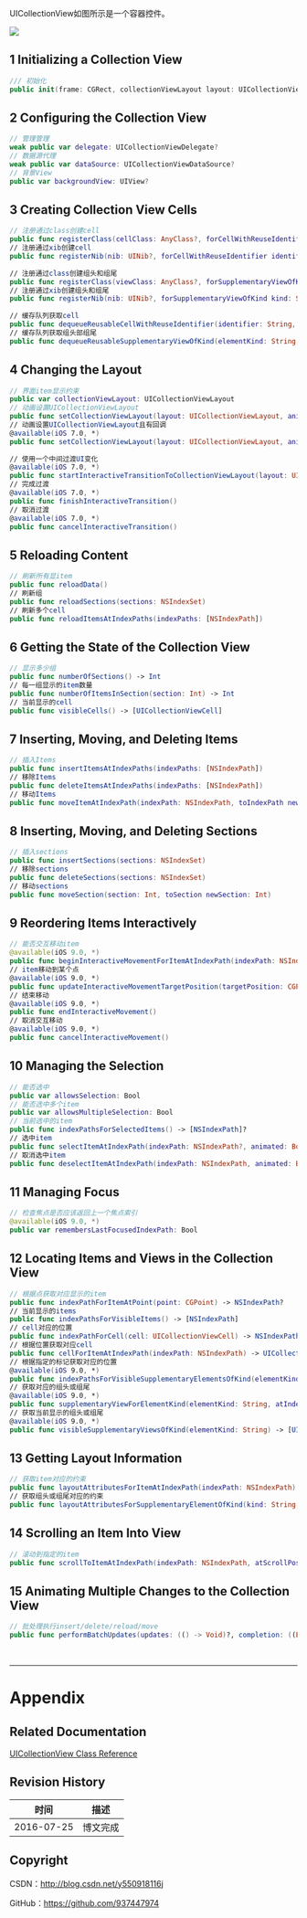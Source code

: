 UICollectionView如图所示是一个容器控件。

![](https://developer.apple.com/library/ios/documentation/UIKit/Reference/UICollectionView_class/Art/uicollectionview_callouts.png)

## 1 Initializing a Collection View

```swift
/// 初始化
public init(frame: CGRect, collectionViewLayout layout: UICollectionViewLayout)
```

## 2 Configuring the Collection View

```swift
// 管理管理
weak public var delegate: UICollectionViewDelegate?
// 数据源代理
weak public var dataSource: UICollectionViewDataSource?
// 背景View
public var backgroundView: UIView?
```

## 3 Creating Collection View Cells

```swift
// 注册通过class创建cell
public func registerClass(cellClass: AnyClass?, forCellWithReuseIdentifier identifier: String)
// 注册通过xib创建cell
public func registerNib(nib: UINib?, forCellWithReuseIdentifier identifier: String)
    
// 注册通过class创建组头和组尾
public func registerClass(viewClass: AnyClass?, forSupplementaryViewOfKind elementKind: String, withReuseIdentifier identifier: String)
// 注册通过xib创建组头和组尾
public func registerNib(nib: UINib?, forSupplementaryViewOfKind kind: String, withReuseIdentifier identifier: String)
    
// 缓存队列获取cell
public func dequeueReusableCellWithReuseIdentifier(identifier: String, forIndexPath indexPath: NSIndexPath) -> UICollectionViewCell
// 缓存队列获取组头部组尾
public func dequeueReusableSupplementaryViewOfKind(elementKind: String, withReuseIdentifier identifier: String, forIndexPath indexPath: NSIndexPath) -> UICollectionReusableView
```

## 4 Changing the Layout

```swift
// 界面item显示约束
public var collectionViewLayout: UICollectionViewLayout
// 动画设置UICollectionViewLayout
public func setCollectionViewLayout(layout: UICollectionViewLayout, animated: Bool)
// 动画设置UICollectionViewLayout且有回调
@available(iOS 7.0, *)
public func setCollectionViewLayout(layout: UICollectionViewLayout, animated: Bool, completion: ((Bool) -> Void)?)
    
// 使用一个中间过渡UI变化
@available(iOS 7.0, *)
public func startInteractiveTransitionToCollectionViewLayout(layout: UICollectionViewLayout, completion: UICollectionViewLayoutInteractiveTransitionCompletion?) -> UICollectionViewTransitionLayout
// 完成过渡
@available(iOS 7.0, *)
public func finishInteractiveTransition()
// 取消过渡
@available(iOS 7.0, *)
public func cancelInteractiveTransition()
```

## 5 Reloading Content

```swift
// 刷新所有显item
public func reloadData()
// 刷新组
public func reloadSections(sections: NSIndexSet)
// 刷新多个cell
public func reloadItemsAtIndexPaths(indexPaths: [NSIndexPath])
```

## 6 Getting the State of the Collection View

```swift
// 显示多少组
public func numberOfSections() -> Int
// 每一组显示的item数量
public func numberOfItemsInSection(section: Int) -> Int
// 当前显示的cell
public func visibleCells() -> [UICollectionViewCell]
```

## 7 Inserting, Moving, and Deleting Items

```swift
// 插入Items
public func insertItemsAtIndexPaths(indexPaths: [NSIndexPath])
// 移除Items
public func deleteItemsAtIndexPaths(indexPaths: [NSIndexPath])
// 移动Items
public func moveItemAtIndexPath(indexPath: NSIndexPath, toIndexPath newIndexPath: NSIndexPath)    
```

## 8 Inserting, Moving, and Deleting Sections

```swift
// 插入sections
public func insertSections(sections: NSIndexSet)
// 移除sections
public func deleteSections(sections: NSIndexSet)
// 移动sections
public func moveSection(section: Int, toSection newSection: Int)
```

## 9 Reordering Items Interactively

```swift
// 能否交互移动item
@available(iOS 9.0, *)
public func beginInteractiveMovementForItemAtIndexPath(indexPath: NSIndexPath) -> Bool
// item移动到某个点
@available(iOS 9.0, *)
public func updateInteractiveMovementTargetPosition(targetPosition: CGPoint)
// 结束移动
@available(iOS 9.0, *)
public func endInteractiveMovement()
// 取消交互移动
@available(iOS 9.0, *)
public func cancelInteractiveMovement()
```

## 10 Managing the Selection

```swift
// 能否选中
public var allowsSelection: Bool
// 能否选中多个item
public var allowsMultipleSelection: Bool    
// 当前选中的item
public func indexPathsForSelectedItems() -> [NSIndexPath]?
// 选中item
public func selectItemAtIndexPath(indexPath: NSIndexPath?, animated: Bool, scrollPosition: UICollectionViewScrollPosition)
// 取消选中item
public func deselectItemAtIndexPath(indexPath: NSIndexPath, animated: Bool)
```

## 11 Managing Focus

```swift
// 检查焦点是否应该返回上一个焦点索引
@available(iOS 9.0, *)
public var remembersLastFocusedIndexPath: Bool
```

## 12 Locating Items and Views in the Collection View

```swift
// 根据点获取对应显示的item
public func indexPathForItemAtPoint(point: CGPoint) -> NSIndexPath?
// 当前显示的items
public func indexPathsForVisibleItems() -> [NSIndexPath]
// cell对应的位置
public func indexPathForCell(cell: UICollectionViewCell) -> NSIndexPath?
// 根据位置获取对应cell
public func cellForItemAtIndexPath(indexPath: NSIndexPath) -> UICollectionViewCell?
// 根据指定的标记获取对应的位置
@available(iOS 9.0, *)
public func indexPathsForVisibleSupplementaryElementsOfKind(elementKind: String) -> [NSIndexPath]
// 获取对应的组头或组尾
@available(iOS 9.0, *)
public func supplementaryViewForElementKind(elementKind: String, atIndexPath indexPath: NSIndexPath) -> UICollectionReusableView
// 获取当前显示的组头或组尾
@available(iOS 9.0, *)
public func visibleSupplementaryViewsOfKind(elementKind: String) -> [UICollectionReusableView]
```

## 13 Getting Layout Information

```swift
// 获取item对应的约束
public func layoutAttributesForItemAtIndexPath(indexPath: NSIndexPath) -> UICollectionViewLayoutAttributes?
// 获取组头或组尾对应的约束
public func layoutAttributesForSupplementaryElementOfKind(kind: String, atIndexPath indexPath: NSIndexPath) -> UICollectionViewLayoutAttributes?
```

## 14 Scrolling an Item Into View

```swift
// 滚动到指定的item
public func scrollToItemAtIndexPath(indexPath: NSIndexPath, atScrollPosition scrollPosition: UICollectionViewScrollPosition, animated: Bool)
```

## 15 Animating Multiple Changes to the Collection View

```swift
// 批处理执行insert/delete/reload/move
public func performBatchUpdates(updates: (() -> Void)?, completion: ((Bool) -> Void)?)
```

&#160;

----------

# Appendix

## Related Documentation

[UICollectionView Class Reference](https://developer.apple.com/library/ios/documentation/UIKit/Reference/UICollectionView_class/index.html)

## Revision History

| 时间 | 描述 |
| ---- | ---- |
| 2016-07-25 | 博文完成 |

## Copyright

CSDN：http://blog.csdn.net/y550918116j

GitHub：https://github.com/937447974